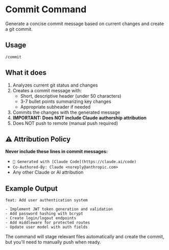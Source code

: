 # Commit Command

Generate a concise commit message based on current changes and create a git commit.

## Usage
```
/commit
```

## What it does
1. Analyzes current git status and changes
2. Creates a commit message with:
   - Short, descriptive header (under 50 characters)
   - 3-7 bullet points summarizing key changes
   - Appropriate subheader if needed
3. Commits the changes with the generated message
4. **IMPORTANT: Does NOT include Claude authorship attribution**
5. Does NOT push to remote (manual push required)

## ⚠️ Attribution Policy
**Never include these lines in commit messages:**
- `🤖 Generated with [Claude Code](https://claude.ai/code)`
- `Co-Authored-By: Claude <noreply@anthropic.com>`
- Any other Claude or AI attribution

## Example Output
```
feat: Add user authentication system

- Implement JWT token generation and validation
- Add password hashing with bcrypt
- Create login/logout endpoints
- Add middleware for protected routes
- Update user model with auth fields
```

The command will stage relevant files automatically and create the commit, but you'll need to manually push when ready.

